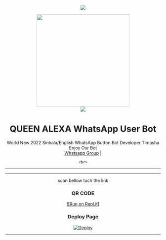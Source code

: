 

<div align="center">		
<img src= "https://camo.githubusercontent.com/71b837571c48af3aa60a73dbc9d5936aa359d78efbfa8a6743cbbbc16b80ef4d/68747470733a2f2f63646e2e646973636f72646170702e636f6d2f6174746163686d656e74732f3830353930323039333930363630383138362f3830353931333937323533353539303932322f74656e6f722e676966"/>
</p>
<div align="center">
  <img src="" width="300" height="300">
	<div align="center">
<img src= "https://camo.githubusercontent.com/71b837571c48af3aa60a73dbc9d5936aa359d78efbfa8a6743cbbbc16b80ef4d/68747470733a2f2f63646e2e646973636f72646170702e636f6d2f6174746163686d656e74732f3830353930323039333930363630383138362f3830353931333937323533353539303932322f74656e6f722e676966"/>
</p>

  <h1> QUEEN ALEXA WhatsApp User Bot </h1>
</div>
<p align="center">
    World New 2022 Sinhala/English WhatsApp Button Bot Developer Timasha Enjoy Our Bot
    <br>
        <a href="https://chat.whatsapp.com/ESgq5ThSobg4ZGD4pLAGf4">Whatsapp Group</a> |
        
    <br>
</p>

----

----
scan bellow tuch the link	
### QR CODE
[![Run on Repl.it]](https://replit.com/@timashatimasha/QUEEN-ALEXA-Qr-Session-2)

### Deploy Page
[![Deploy](https://www.herokucdn.com/deploy/button.svg)](https://heroku.com/deploy?template=https://github.com/timashatimasha/M.R-TIMA)
</div>

----

